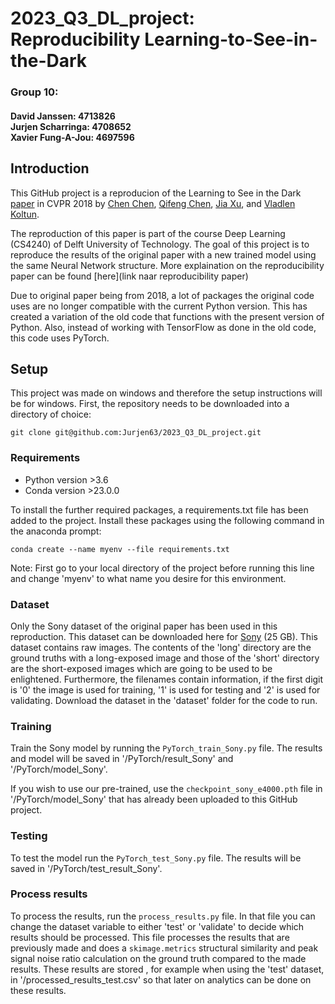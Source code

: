 # 2023_Q3_DL_project: Reproducibility Learning-to-See-in-the-Dark
### Group 10:
#### David Janssen: 4713826 </br> Jurjen Scharringa: 4708652 </br> Xavier Fung-A-Jou: 4697596


## Introduction
This GitHub project is a reproducion of the Learning to See in the Dark [paper](http://cchen156.github.io/paper/18CVPR_SID.pdf) in CVPR 2018 by [Chen Chen](http://cchen156.github.io/), [Qifeng Chen](http://cqf.io/), [Jia Xu](http://pages.cs.wisc.edu/~jiaxu/), and [Vladlen Koltun](http://vladlen.info/). 

The reproduction of this paper is part of the course Deep Learning (CS4240) of Delft University of Technology. 
The goal of this project is to reproduce the results of the original paper with a new trained model using the same Neural Network structure. 
More explaination on the reproducibility paper can be found [here](link naar reproducibility paper)

Due to original paper being from 2018, a lot of packages the original code uses are no longer compatible with the current Python version. 
This has created a variation of the old code that functions with the present version of Python.
Also, instead of working with TensorFlow as done in the old code, this code uses PyTorch. 

## Setup
This project was made on windows and therefore the setup instructions will be for windows. 
First, the repository needs to be downloaded into a directory of choice:
```
git clone git@github.com:Jurjen63/2023_Q3_DL_project.git
```

### Requirements
- Python version >3.6
- Conda version >23.0.0

To install the further required packages, a requirements.txt file has been added to the project. Install these packages using the following command in the anaconda prompt: 
```
conda create --name myenv --file requirements.txt
```
Note: First go to your local directory of the project before running this line and change 'myenv' to what name you desire for this environment. 

### Dataset
Only the Sony dataset of the original paper has been used in this reproduction. This dataset can be downloaded here for [Sony](https://storage.googleapis.com/isl-datasets/SID/Sony.zip) (25 GB).
This dataset contains raw images. 
The contents of the 'long' directory are the ground truths with a long-exposed image and those of the 'short' directory are the short-exposed images which are going to be used to be enlightened. 
Furthermore, the filenames contain information, if the first digit is '0' the image is used for training, '1' is used for testing and '2' is used for validating. 
Download the dataset in the 'dataset' folder for the code to run. 

### Training
Train the Sony model by running the ```PyTorch_train_Sony.py``` file. The results and model will be saved in '/PyTorch/result_Sony' and '/PyTorch/model_Sony'. 

If you wish to use our pre-trained, use the ```checkpoint_sony_e4000.pth``` file in '/PyTorch/model_Sony' that has already been uploaded to this GitHub project. 

### Testing
To test the model run the ```PyTorch_test_Sony.py``` file. The results will be saved in '/PyTorch/test_result_Sony'.

### Process results
To process the results, run the ```process_results.py``` file. In that file you can change the dataset variable to either 'test' or 'validate' to decide which results should be processed. 
This file processes the results that are previously made and does a ```skimage.metrics``` structural similarity and peak signal noise ratio calculation on the ground truth compared to the made results. 
These results are stored , for example when using the 'test' dataset, in '/processed_results_test.csv' so that later on analytics can be done on these results. 
